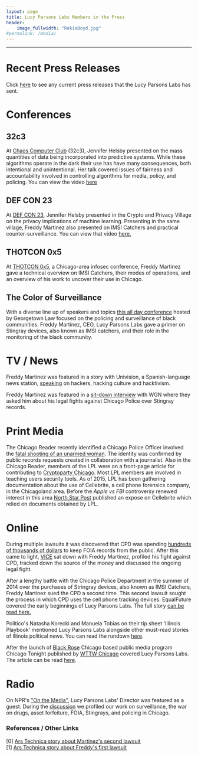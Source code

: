 ```yaml
---
layout: page
title: Lucy Parsons Labs Members in the Press
header:
    image_fullwidth: "RekiaBoyd.jpg"
#permalink: /media/
---
```

------------------

# Recent Press Releases

Click [here](/media/pressreleases) to see any current press releases that the Lucy Parsons Labs has sent.


# Conferences 	

## 32c3

At [Chaos Computer Club](https://events.ccc.de/category/32c3/) (32c3), Jennifer Helsby presented on the mass quantities of data being incorporated into predictive systems. While these algorithms operate in the dark their use has have many consequences, both intentional and unintentional. Her talk covered issues of fairness and accountability involved in controlling algorithms for media, policy, and policing. You can view the video [here](https://www.youtube.com/watch?v=BaCzwGbo-Mc)

## DEF CON 23

At [DEF CON 23](https://www.defcon.org/), Jennifer Helsby presented in the Crypto and Privacy Village on the privacy implications of machine learning.  Presenting in the same village, Freddy Martinez also presented on IMSI Catchers and practical counter-surveillance. You can view that video [here.](https://www.youtube.com/embed/JyTb5mJOYLo)

## THOTCON 0x5 

At [THOTCON 0x5](http://thotcon.org/), a Chicago-area infosec conference, Freddy Martinez gave a technical overview on IMSI Catchers, their modes of operations, and an overview of his work to uncover their use in Chicago.

## The Color of Surveillance

With a diverse line up of speakers and topics [this all day conference](https://www.law.georgetown.edu/academics/centers-institutes/privacy-technology/events/index.cfm) hosted by Georgetown Law focused on the policing and surveillance of black communities. Freddy Martinez, CEO, Lucy Parsons Labs gave a primer on Stingray devices, also known as IMSI catchers, and their role in the monitoring of the black community.  

# TV / News
Freddy Martinez was featured in a story with Univision, a Spanish-language news station, [speaking](http://www.univision.com/noticias/delitos-ciberneticos/hackers-los-piratas-del-presente) on hackers, hacking culture and hacktivism.

Freddy Martinez was featured in a [sit-down interview](http://wgntv.com/2015/05/12/david-vs-goliath-baby-faced-millennial-takes-on-chicago-police-department/) with WGN where they asked him about his legal fights against Chicago Police over Stingray records.

# Print Media 

The Chicago Reader recently identified a Chicago Police Officer involved the [fatal shooting of an unarmed woman](http://www.chicagoreader.com/Bleader/archives/2016/01/14/internal-police-records-point-to-the-identity-of-the-officer-who-fatally-shot-bettie-jones-and-quintonio-legrier). The identity was confirmed by public records requests created in collaboration with a journalist. Also in the Chicago Reader, members of the LPL were on a front-page article for contributing to [Cryptoparty Chicago](http://www.chicagoreader.com/chicago/tales-from-the-crypto-party/Content?oid=17455111). Most LPL members are involved in teaching users security tools. As of 2015, LPL has been gathering documentation about the use of Cellebrite, a cell phone forensics company, in the Chicagoland area. Before the _Apple vs FBI_ controversy renewed interest in this area [North Star Post](http://nstarpost.com/17518/175572/a/cellebrite-what-you-need-to-know-about-cell-phone-forensics) published an expose on Cellebrite which relied on documents obtained by LPL.
 
# Online 
During multiple lawsuits it was discovered that CPD was spending [hundreds of thousands of dollars](http://arstechnica.com/tech-policy/2015/04/chicago-owes-lawyers-over-120000-for-defense-against-two-stingray-cases) to keep FOIA records from the public. After this came to light, [VICE](https://www.vice.com/read/stingrays-and-secrets-how-the-chicago-police-department-was-forced-to-come-clean-330/) sat down with Freddy Martinez, profiled his fight against CPD, tracked down the source of the money and discussed the ongoing legal fight.

After a lengthy battle with the Chicago Police Department in the summer of 2014 over the purchases of Stringray devices, also known as IMSI Catchers, Freddy Martinez sued the CPD a second time. This second lawsuit sought the process in which CPD uses the cell phone tracking devices. EqualFuture covered the early beginnings of Lucy Parsons Labs. The full story [can be read here.](https://www.equalfuture.us/2015/11/25/lucy-parsons-labs-tech-chicago-activism/)

Politico's Natasha Korecki and Manuela Tobias on their tip sheet 'Illinois Playbook' mentioned Lucy Parsons Labs alongside other must-read stories of Illinois political news. You can read the rundown [here](http://www.politico.com/tipsheets/illinois-playbook/2016/03/rauner-undeterred-by-scotus-labor-ruling-chicago-state-slipping-off-cliff-mark-kirks-garland-meeting-213477).

After the launch of [Black Rose](/securedrop) Chicago based public media program Chicago Tonight published by [WTTW Chicago](http://www.wttw.com/) covered Lucy Parsons Labs. The article can be read [here](http://chicagotonight.wttw.com/2016/03/31/anonymously-leaking-documents-journalists-chicago-just-got-easier).

# Radio 
On NPR's ["On the Media"](http://www.onthemedia.org/), Lucy Parsons Labs' Director was featured as a guest. During the [discussion](http://www.onthemedia.org/story/tracing-chicago-surveillance/?hootPostID=c1171fde13a8a8ce1b55c92a0a84ae6c) we profiled our work on surveillance, the war on drugs, asset forfeiture, FOIA, Stingrays, and policing in Chicago.
 
### References / Other Links
[0] <a href="http://arstechnica.com/tech-policy/2014/09/after-small-victory-in-stingray-case-chicago-man-seeks-more-records/" target="_blank">Ars Technica story about Martinez's second lawsuit</a><br>
[1] <a href="http://arstechnica.com/tech-policy/2014/06/is-chicago-using-cell-tracking-devices-one-man-tries-to-find-out/" target="_blank">Ars Technica story about Freddy's first lawsuit</a> <br>
    
